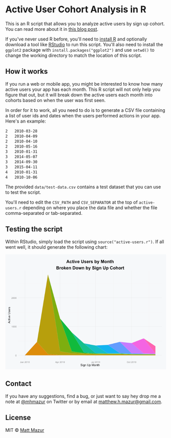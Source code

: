 # Active User Cohort Analysis in R

This is an R script that allows you to analyze active users by sign up cohort. You can read more about it in [this blog post](http://mattmazur.com/2015/07/17/visualizing-your-saas-apps-monthly-active-users-broken-down-by-signup-cohort/).

If you've never used R before, you'll need to [install R](https://cran.r-project.org/mirrors.html) and optionally download a tool like [RStudio](https://www.rstudio.com/products/rstudio/download/) to run this script. You'll also need to install the `ggplot2` package with `install.packages("ggplot2")` and use `setwd()` to change the working directory to match the location of this script.

## How it works

If you run a web or mobile app, you might be interested to know how many active users your app has each month. This R script will not only help you figure that out, but it will break down the active users each month into cohorts based on when the user was first seen.

In order for it to work, all you need to do is to generate a CSV file containing a list of user ids and dates when the users performed actions in your app.  Here's an example:

```
2	2010-03-28
2	2010-04-09
2	2010-04-10
2	2010-05-16
3	2010-01-31
3	2014-05-07
3	2014-09-30
3	2015-04-11
4	2010-01-31
4	2010-10-06
```

The provided `data/test-data.csv` contains a test dataset that you can use to test the script.

You'll need to edit the `CSV_PATH` and `CSV_SEPARATOR` at the top of `active-users.r` depending on where you place the data file and whether the file comma-separated or tab-separated.

## Testing the script

Within RStudio, simply load the script using `source("active-users.r")`. If all went well, it should generate the following chart:

![Monthly cohort chart](images/monthly.png)

## Contact

If you have any suggestions, find a bug, or just want to say hey drop me a note at [@mhmazur](https://twitter.com/mhmazur) on Twitter or by email at matthew.h.mazur@gmail.com.

## License

MIT © [Matt Mazur](http://mattmazur.com)

